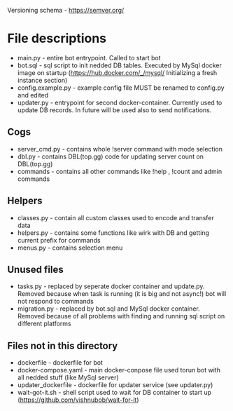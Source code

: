 Versioning schema - https://semver.org/
# File descriptions 
* main.py - entire bot entrypoint. Called to start bot
* bot.sql - sql script to init nedded DB tables. Executed by MySql docker image on startup (https://hub.docker.com/_/mysql/ Initializing a fresh instance section)
* config.example.py - example config file MUST be renamed to config.py and edited
* updater.py - entrypoint for second docker-container. Currently used to update DB records. In future will be used also to send notifications.

## Cogs
* server_cmd.py - contains whole !server command with mode selection
* dbl.py - contains DBL(top.gg) code for updating server count on DBL(top.gg)
* commands - contains all other commands like !help , !count and admin commands

## Helpers
* classes.py - contain all custom classes used to encode and transfer data 
* helpers.py - contains some functions like wirk with DB and getting current prefix for commands
* menus.py - contains selection menu 

## Unused files 
* tasks.py - replaced by seperate docker container and update.py. Removed because when task is running (it is big and not async!) bot will not respond to commands
* migration.py - replaced by bot.sql and MySql docker container. Removed because of all problems with finding and running sql script on different platforms 

## Files not in this directory
* dockerfile - dockerfile for bot
* docker-compose.yaml - main docker-conpose file used torun bot with all nedded stuff (like MySql server)
* updater_dockerfile - dockerfile for updater service (see updater.py)
* wait-got-it.sh - shell script used to wait for DB container to start up (https://github.com/vishnubob/wait-for-it) 